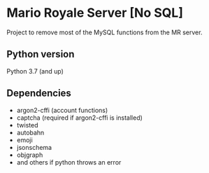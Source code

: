 # Mario Royale Server [No SQL]
Project to remove most of the MySQL functions from the MR server.

## Python version
Python 3.7 (and up)

## Dependencies
- argon2-cffi (account functions)
- captcha (required if argon2-cffi is installed)
- twisted
- autobahn
- emoji
- jsonschema
- objgraph
- and others if python throws an error

